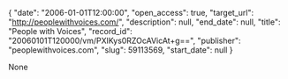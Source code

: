 {
  "date": "2006-01-01T12:00:00", 
  "open_access": true, 
  "target_url": "http://peoplewithvoices.com/", 
  "description": null, 
  "end_date": null, 
  "title": "People with Voices", 
  "record_id": "20060101T120000/vm/PXlKys0RZOcAVicAt+g==", 
  "publisher": "peoplewithvoices.com", 
  "slug": 59113569, 
  "start_date": null
}

None